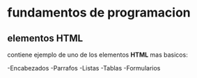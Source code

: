# fundamentos de programacion
## elementos HTML

contiene ejemplo de uno de los elementos **HTML** mas basicos:

-Encabezados
-Parrafos
-Listas
-Tablas
-Formularios